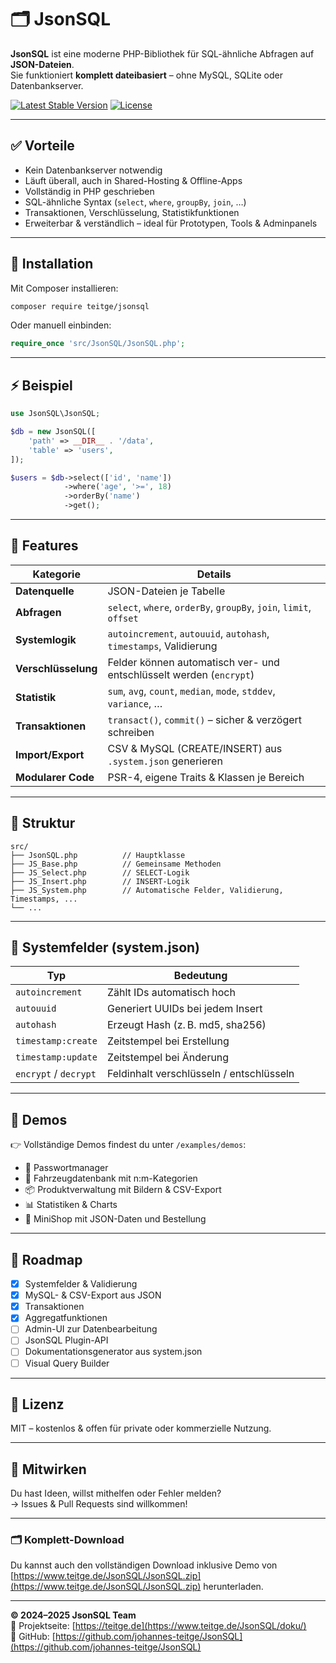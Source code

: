# 🗂️ JsonSQL

**JsonSQL** ist eine moderne PHP-Bibliothek für SQL-ähnliche Abfragen auf **JSON-Dateien**.  
Sie funktioniert **komplett dateibasiert** – ohne MySQL, SQLite oder Datenbankserver.

[![Latest Stable Version](https://img.shields.io/packagist/v/jsonsql/jsonsql.svg)](https://packagist.org/packages/jsonsql/jsonsql)
[![License](https://img.shields.io/packagist/l/jsonsql/jsonsql.svg)](https://packagist.org/packages/jsonsql/jsonsql)

---

## ✅ Vorteile

- Kein Datenbankserver notwendig
- Läuft überall, auch in Shared-Hosting & Offline-Apps
- Vollständig in PHP geschrieben
- SQL-ähnliche Syntax (`select`, `where`, `groupBy`, `join`, …)
- Transaktionen, Verschlüsselung, Statistikfunktionen
- Erweiterbar & verständlich – ideal für Prototypen, Tools & Adminpanels

---

## 🚀 Installation

Mit Composer installieren:

```bash
composer require teitge/jsonsql
```

Oder manuell einbinden:

```php
require_once 'src/JsonSQL/JsonSQL.php';
```

---

## ⚡ Beispiel

```php
use JsonSQL\JsonSQL;

$db = new JsonSQL([
    'path' => __DIR__ . '/data',
    'table' => 'users',
]);

$users = $db->select(['id', 'name'])
            ->where('age', '>=', 18)
            ->orderBy('name')
            ->get();
```

---

## 🧰 Features

| Kategorie             | Details                                                                 |
|-----------------------|-------------------------------------------------------------------------|
| **Datenquelle**        | JSON-Dateien je Tabelle                                                |
| **Abfragen**           | `select`, `where`, `orderBy`, `groupBy`, `join`, `limit`, `offset`     |
| **Systemlogik**        | `autoincrement`, `autouuid`, `autohash`, `timestamps`, Validierung     |
| **Verschlüsselung**    | Felder können automatisch ver- und entschlüsselt werden (`encrypt`)    |
| **Statistik**          | `sum`, `avg`, `count`, `median`, `mode`, `stddev`, `variance`, …       |
| **Transaktionen**      | `transact()`, `commit()` – sicher & verzögert schreiben                |
| **Import/Export**      | CSV & MySQL (CREATE/INSERT) aus `.system.json` generieren              |
| **Modularer Code**     | PSR-4, eigene Traits & Klassen je Bereich                              |

---

## 📁 Struktur

```
src/
├── JsonSQL.php          // Hauptklasse
├── JS_Base.php          // Gemeinsame Methoden
├── JS_Select.php        // SELECT-Logik
├── JS_Insert.php        // INSERT-Logik
├── JS_System.php        // Automatische Felder, Validierung, Timestamps, ...
└── ...
```

---

## 🔎 Systemfelder (system.json)

| Typ                | Bedeutung                                 |
|--------------------|-------------------------------------------|
| `autoincrement`    | Zählt IDs automatisch hoch                |
| `autouuid`         | Generiert UUIDs bei jedem Insert         |
| `autohash`         | Erzeugt Hash (z. B. md5, sha256)          |
| `timestamp:create` | Zeitstempel bei Erstellung                |
| `timestamp:update` | Zeitstempel bei Änderung                  |
| `encrypt` / `decrypt` | Feldinhalt verschlüsseln / entschlüsseln |

---

## 🧪 Demos

👉 Vollständige Demos findest du unter `/examples/demos`:

- 🔐 Passwortmanager
- 🚗 Fahrzeugdatenbank mit n:m-Kategorien
- 📦 Produktverwaltung mit Bildern & CSV-Export
- 📊 Statistiken & Charts
- 🧾 MiniShop mit JSON-Daten und Bestellung

---

## 📌 Roadmap

- [x] Systemfelder & Validierung
- [x] MySQL- & CSV-Export aus JSON
- [x] Transaktionen
- [x] Aggregatfunktionen
- [ ] Admin-UI zur Datenbearbeitung
- [ ] JsonSQL Plugin-API
- [ ] Dokumentationsgenerator aus system.json
- [ ] Visual Query Builder

---

## 🔐 Lizenz

MIT – kostenlos & offen für private oder kommerzielle Nutzung.

---

## 🤝 Mitwirken

Du hast Ideen, willst mithelfen oder Fehler melden?  
→ Issues & Pull Requests sind willkommen!

---

### 🗂️ Komplett-Download

Du kannst auch den vollständigen Download inklusive Demo von [https://www.teitge.de/JsonSQL/JsonSQL.zip](https://www.teitge.de/JsonSQL/JsonSQL.zip) herunterladen.


---


**© 2024–2025 JsonSQL Team**  
🔗 Projektseite: [https://teitge.de](https://www.teitge.de/JsonSQL/doku/)  
🔧 GitHub: [https://github.com/johannes-teitge/JsonSQL](https://github.com/johannes-teitge/JsonSQL)
